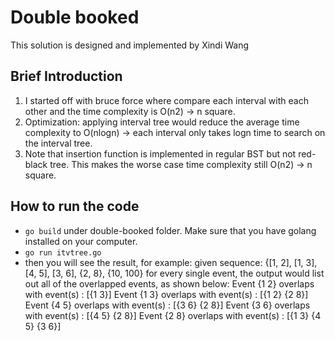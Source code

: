 # Double booked

This solution is designed and implemented by Xindi Wang

## Brief Introduction

1. I started off with bruce force where compare each interval with each other and the time complexity is O(n2) -> n square.
2. Optimization: applying interval tree would reduce the average time complexity to O(nlogn) -> each interval only takes logn time to search on the interval tree.
3. Note that insertion function is implemented in regular BST but not red-black tree. This makes the worse case time complexity still O(n2) -> n square.

## How to run the code
* `go build` under double-booked folder. Make sure that you have golang installed on your computer.
* `go run itvtree.go`
* then you will see the result, for example:
given sequence: {[1, 2], [1, 3], [4, 5], [3, 6], {2, 8}, {10, 100}
for every single event, the output would list out all of the overlapped events, as shown below:
Event {1 2} overlaps with event(s) : [{1 3}]
Event {1 3} overlaps with event(s) : [{1 2} {2 8}]
Event {4 5} overlaps with event(s) : [{3 6} {2 8}]
Event {3 6} overlaps with event(s) : [{4 5} {2 8}]
Event {2 8} overlaps with event(s) : [{1 3} {4 5} {3 6}]

